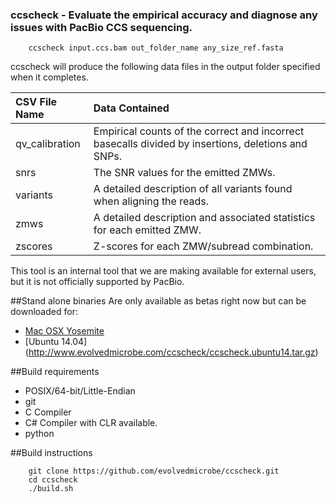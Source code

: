 ### ccscheck - Evaluate the empirical accuracy and diagnose any issues with PacBio CCS sequencing.


```
    ccscheck input.ccs.bam out_folder_name any_size_ref.fasta
```



ccscheck will produce the following data files in the output folder specified when it completes.


| CSV File Name      | Data Contained                                                                                     |
| :-------          | :-----------                                                                                       |
| qv_calibration | Empirical counts of the correct and incorrect basecalls divided by insertions, deletions and SNPs. |
| snrs       | The SNR values for the emitted ZMWs.                                                               |
| variants   | A detailed description of all variants found when aligning the reads.                              |
| zmws       | A detailed description and associated statistics for each emitted ZMW.                             |
| zscores    | Z-scores for each ZMW/subread combination.                                                         |

This tool is an internal tool that we are making available for external users, but it is not officially supported by PacBio.

##Stand alone binaries
Are only available as betas right now but can be downloaded for:
* [Mac OSX Yosemite](http://www.evolvedmicrobe.com/ccscheck/ccscheck_macosx.tar.gz)
* [Ubuntu 14.04] (http://www.evolvedmicrobe.com/ccscheck/ccscheck.ubuntu14.tar.gz)


##Build requirements

* POSIX/64-bit/Little-Endian
* git
* C Compiler
* C# Compiler with CLR available.
* python


##Build instructions

```
    git clone https://github.com/evolvedmicrobe/ccscheck.git
    cd ccscheck
    ./build.sh
```
